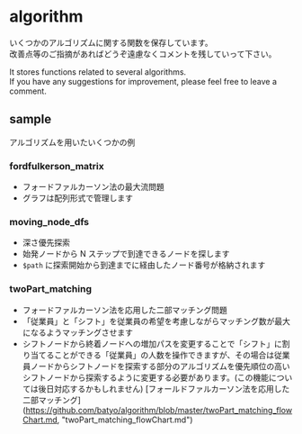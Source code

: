 # algorithm

いくつかのアルゴリズムに関する関数を保存しています。<br/>
改善点等のご指摘があればどうぞ遠慮なくコメントを残していって下さい。

It stores functions related to several algorithms.<br/>
If you have any suggestions for improvement, please feel free to leave a comment.

## sample

アルゴリズムを用いたいくつかの例

### fordfulkerson_matrix
* フォードファルカーソン法の最大流問題
* グラフは配列形式で管理します
### moving_node_dfs
* 深さ優先探索
* 始発ノードから N ステップで到達できるノードを探します
* `$path` に探索開始から到達までに経由したノード番号が格納されます
### twoPart_matching
* フォードファルカーソン法を応用した二部マッチング問題
* 「従業員」と「シフト」を従業員の希望を考慮しながらマッチング数が最大になるようマッチングさせます
* シフトノードから終着ノードへの増加パスを変更することで「シフト」に割り当てることができる「従業員」の人数を操作できますが、その場合は従業員ノードからシフトノードを探索する部分のアルゴリズムを優先順位の高いシフトノードから探索するように変更する必要があります。(この機能については後日対応するかもしれません)
[フォールドファルカーソン法を応用した二部マッチング] (https://github.com/batyo/algorithm/blob/master/twoPart_matching_flowChart.md, "twoPart_matching_flowChart.md")